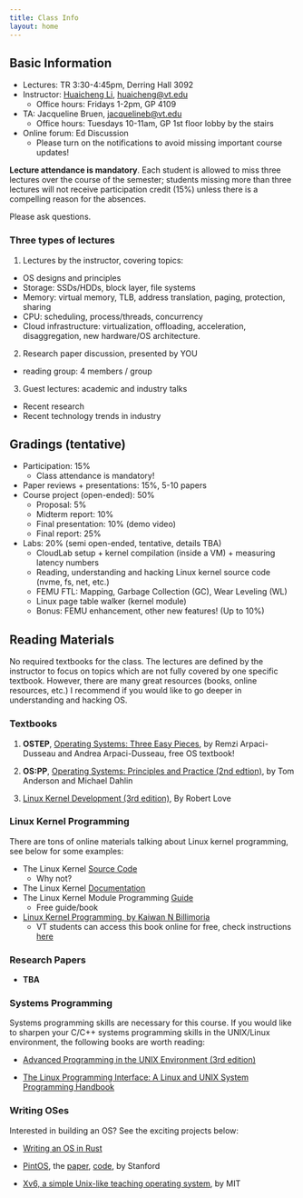 ```yaml
---
title: Class Info
layout: home
---
```


## Basic Information

- Lectures: TR 3:30-4:45pm, Derring Hall 3092
- Instructor: [Huaicheng Li](https://people.cs.vt.edu/~huaicheng),
  huaicheng@vt.edu
  - Office hours: Fridays 1-2pm, GP 4109
- TA: Jacqueline Bruen, jacquelineb@vt.edu
  - Office hours: Tuesdays 10-11am, GP 1st floor lobby by the stairs
- Online forum: Ed Discussion
  - Please turn on the notifications to avoid missing important course updates!

**Lecture attendance is mandatory**. Each student is allowed to miss three
lectures over the course of the semester; students missing more than three
lectures will not receive participation credit (15%) unless there is a
compelling reason for the absences.

Please ask questions.

### Three types of lectures

1. Lectures by the instructor, covering topics:
  - OS designs and principles
  - Storage: SSDs/HDDs, block layer, file systems
  - Memory: virtual memory, TLB, address translation, paging, protection,
    sharing
  - CPU: scheduling, process/threads, concurrency
  - Cloud infrastructure: virtualization, offloading, acceleration,
    disaggregation, new hardware/OS architecture.

2. Research paper discussion, presented by YOU
  - reading group: 4 members / group

3. Guest lectures: academic and industry talks
  - Recent research
  - Recent technology trends in industry


## Gradings (tentative)

- Participation: 15%
  - Class attendance is mandatory!
- Paper reviews + presentations: 15%, 5-10 papers
- Course project (open-ended): 50%
  - Proposal: 5%
  - Midterm report: 10%
  - Final presentation: 10% (demo video)
  - Final report: 25%
- Labs: 20% (semi open-ended, tentative, details TBA)
  - CloudLab setup + kernel compilation (inside a VM) + measuring latency numbers
  - Reading, understanding and hacking Linux kernel source code (nvme, fs, net, etc.)
  - FEMU FTL: Mapping, Garbage Collection (GC), Wear Leveling (WL)
  - Linux page table walker (kernel module)
  - Bonus: FEMU enhancement, other new features! (Up to 10%)


## Reading Materials

No required textbooks for the class. The lectures are defined by the instructor
to focus on topics which are not fully covered by one specific textbook.
However, there are many great resources (books, online resources, etc.) I
recommend if you would like to go deeper in understanding and hacking OS.

### Textbooks

1. **OSTEP**, [Operating Systems: Three Easy Pieces](https://pages.cs.wisc.edu/~remzi/OSTEP/), by Remzi Arpaci-Dusseau and Andrea Arpaci-Dusseau, free OS textbook!

2. **OS:PP**, [Operating Systems: Principles and Practice (2nd edtion)](http://ospp.cs.washington.edu/), by Tom Anderson and Michael Dahlin 

3. [Linux Kernel Development (3rd edition)](https://www.amazon.com/Linux-Kernel-Development-Robert-Love/dp/0672329468), By Robert Love


### Linux Kernel Programming

There are tons of online materials talking about Linux kernel programming, see
below for some examples:

- The Linux Kernel [Source Code](https://github.com/torvalds/linux)
  - Why not?
- The Linux Kernel [Documentation](https://docs.kernel.org/)
- The Linux Kernel Module Programming [Guide](https://sysprog21.github.io/lkmpg/)
  - Free guide/book
- [Linux Kernel Programming, by Kaiwan N Billimoria](https://www.oreilly.com/library/view/linux-kernel-programming/9781789953435/)
  - VT students can access this book online for free, check instructions [here](https://ask.lib.vt.edu/faq/330720)

### Research Papers

- **TBA**

### Systems Programming

Systems programming skills are necessary for this course. If you would like to
sharpen your C/C++ systems programming skills in the UNIX/Linux environment,
the following books are worth reading:

- [Advanced Programming in the UNIX Environment (3rd edition)](https://learning.oreilly.com/library/view/advanced-programming-in/9780321638014/)

- [The Linux Programming Interface: A Linux and UNIX System Programming Handbook](https://man7.org/tlpi/)

### Writing OSes 

Interested in building an OS? See the exciting projects below:

- [Writing an OS in Rust](https://os.phil-opp.com/)

- [PintOS](https://pintos-os.org/), the [paper](https://benpfaff.org/papers/pintos.pdf), [code](https://pintos-os.org/cgi-bin/gitweb.cgi?p=pintos-anon;a=summary), by Stanford

- [Xv6, a simple Unix-like teaching operating system](https://pdos.csail.mit.edu/6.828/2023/xv6.html), by MIT
